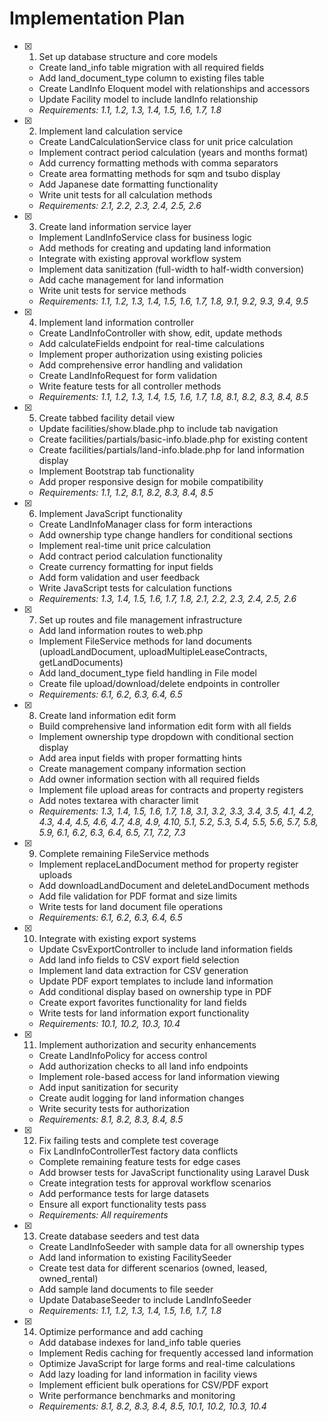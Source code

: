# Implementation Plan

- [x] 1. Set up database structure and core models
  - Create land_info table migration with all required fields
  - Add land_document_type column to existing files table
  - Create LandInfo Eloquent model with relationships and accessors
  - Update Facility model to include landInfo relationship
  - _Requirements: 1.1, 1.2, 1.3, 1.4, 1.5, 1.6, 1.7, 1.8_

- [x] 2. Implement land calculation service
  - Create LandCalculationService class for unit price calculation
  - Implement contract period calculation (years and months format)
  - Add currency formatting methods with comma separators
  - Create area formatting methods for sqm and tsubo display
  - Add Japanese date formatting functionality
  - Write unit tests for all calculation methods
  - _Requirements: 2.1, 2.2, 2.3, 2.4, 2.5, 2.6_

- [x] 3. Create land information service layer
  - Implement LandInfoService class for business logic
  - Add methods for creating and updating land information
  - Integrate with existing approval workflow system
  - Implement data sanitization (full-width to half-width conversion)
  - Add cache management for land information
  - Write unit tests for service methods
  - _Requirements: 1.1, 1.2, 1.3, 1.4, 1.5, 1.6, 1.7, 1.8, 9.1, 9.2, 9.3, 9.4, 9.5_

- [x] 4. Implement land information controller
  - Create LandInfoController with show, edit, update methods
  - Add calculateFields endpoint for real-time calculations
  - Implement proper authorization using existing policies
  - Add comprehensive error handling and validation
  - Create LandInfoRequest for form validation
  - Write feature tests for all controller methods
  - _Requirements: 1.1, 1.2, 1.3, 1.4, 1.5, 1.6, 1.7, 1.8, 8.1, 8.2, 8.3, 8.4, 8.5_

- [x] 5. Create tabbed facility detail view
  - Update facilities/show.blade.php to include tab navigation
  - Create facilities/partials/basic-info.blade.php for existing content
  - Create facilities/partials/land-info.blade.php for land information display
  - Implement Bootstrap tab functionality
  - Add proper responsive design for mobile compatibility
  - _Requirements: 1.1, 1.2, 8.1, 8.2, 8.3, 8.4, 8.5_

- [x] 6. Implement JavaScript functionality
  - Create LandInfoManager class for form interactions
  - Add ownership type change handlers for conditional sections
  - Implement real-time unit price calculation
  - Add contract period calculation functionality
  - Create currency formatting for input fields
  - Add form validation and user feedback
  - Write JavaScript tests for calculation functions
  - _Requirements: 1.3, 1.4, 1.5, 1.6, 1.7, 1.8, 2.1, 2.2, 2.3, 2.4, 2.5, 2.6_

- [x] 7. Set up routes and file management infrastructure
  - Add land information routes to web.php
  - Implement FileService methods for land documents (uploadLandDocument, uploadMultipleLeaseContracts, getLandDocuments)
  - Add land_document_type field handling in File model
  - Create file upload/download/delete endpoints in controller
  - _Requirements: 6.1, 6.2, 6.3, 6.4, 6.5_

- [x] 8. Create land information edit form
  - Build comprehensive land information edit form with all fields
  - Implement ownership type dropdown with conditional section display
  - Add area input fields with proper formatting hints
  - Create management company information section
  - Add owner information section with all required fields
  - Implement file upload areas for contracts and property registers
  - Add notes textarea with character limit
  - _Requirements: 1.3, 1.4, 1.5, 1.6, 1.7, 1.8, 3.1, 3.2, 3.3, 3.4, 3.5, 4.1, 4.2, 4.3, 4.4, 4.5, 4.6, 4.7, 4.8, 4.9, 4.10, 5.1, 5.2, 5.3, 5.4, 5.5, 5.6, 5.7, 5.8, 5.9, 6.1, 6.2, 6.3, 6.4, 6.5, 7.1, 7.2, 7.3_

- [x] 9. Complete remaining FileService methods
  - Implement replaceLandDocument method for property register uploads
  - Add downloadLandDocument and deleteLandDocument methods
  - Add file validation for PDF format and size limits
  - Write tests for land document file operations
  - _Requirements: 6.1, 6.2, 6.3, 6.4, 6.5_

- [x] 10. Integrate with existing export systems
  - Update CsvExportController to include land information fields
  - Add land info fields to CSV export field selection
  - Implement land data extraction for CSV generation
  - Update PDF export templates to include land information
  - Add conditional display based on ownership type in PDF
  - Create export favorites functionality for land fields
  - Write tests for land information export functionality
  - _Requirements: 10.1, 10.2, 10.3, 10.4_

- [x] 11. Implement authorization and security enhancements
  - Create LandInfoPolicy for access control
  - Add authorization checks to all land info endpoints
  - Implement role-based access for land information viewing
  - Add input sanitization for security
  - Create audit logging for land information changes
  - Write security tests for authorization
  - _Requirements: 8.1, 8.2, 8.3, 8.4, 8.5_

- [x] 12. Fix failing tests and complete test coverage
  - Fix LandInfoControllerTest factory data conflicts
  - Complete remaining feature tests for edge cases
  - Add browser tests for JavaScript functionality using Laravel Dusk
  - Create integration tests for approval workflow scenarios
  - Add performance tests for large datasets
  - Ensure all export functionality tests pass
  - _Requirements: All requirements_

- [x] 13. Create database seeders and test data
  - Create LandInfoSeeder with sample data for all ownership types
  - Add land information to existing FacilitySeeder
  - Create test data for different scenarios (owned, leased, owned_rental)
  - Add sample land documents to file seeder
  - Update DatabaseSeeder to include LandInfoSeeder
  - _Requirements: 1.1, 1.2, 1.3, 1.4, 1.5, 1.6, 1.7, 1.8_

- [x] 14. Optimize performance and add caching
  - Add database indexes for land_info table queries
  - Implement Redis caching for frequently accessed land information
  - Optimize JavaScript for large forms and real-time calculations
  - Add lazy loading for land information in facility views
  - Implement efficient bulk operations for CSV/PDF export
  - Write performance benchmarks and monitoring
  - _Requirements: 8.1, 8.2, 8.3, 8.4, 8.5, 10.1, 10.2, 10.3, 10.4_